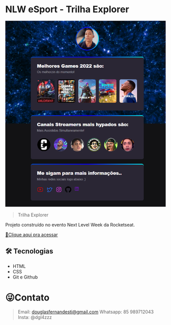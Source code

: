 # NLW eSport - Trilha Explorer

![preview.png](./.github/preview.png)

> Trilha Explorer

Projeto construído no evento Next Level Week da Rocketseat.

[🔗Clique aqui pra acessar](https://douglasffjw.github.io/NLWGAMES/)

## 🛠 Tecnologias

- HTML
- CSS 
- Git e Github

# 😜Contato
 
> Email: douglasfernandesti@gmail.com
> Whatsapp: 85 989712043 
> Insta: @dgl4zzz
